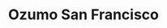 ---
layout: place
title: "Ozumo San Francisco"
permalink: /california/san-francisco/ozumo-san-francisco.html
stateAbbr: CA
stateName: California
cityName: San Francisco
place_id: ChIJJRHaqGWAhYARpXxUOdyMox0
photos:
  - name: >-
      places/ChIJJRHaqGWAhYARpXxUOdyMox0/photos/AeeoHcK6VHk-f9OOtA_4BJMFuzyBHnrQteHN98AcBKNDPag7DTibeOjpeTwiAmwqsReF4M_WDeMQo5QQ-6SpSGIwLqiECk-UEtSmQ12TBn2GTGUyeSlsJneGEbDH3ojq23ph76jzmZTeHOwqf2o-ardIf5qodG6xnpPXo2DGNZMiyFj5rZUf7uvOaGIHZLqv2lK8DXYKtYB91PE0balMYj6hqG9eUgLjIXBVRv6FyhFKfgFXIVmkZ38y998pKdbHVM2mGwQSx5sNK2GUCBLEgevOF0D-i7LrqHRtyAr2ffzy556r5A
    widthPx: 4800
    heightPx: 3193
    authorAttributions:
      - displayName: Ozumo San Francisco
        uri: https://maps.google.com/maps/contrib/117159715078503798328
        photoUri: >-
          https://lh3.googleusercontent.com/a-/ALV-UjVh5syIHAg3Q6ebGGMhUtExPWly2P_dtHPCyF6liNX33D1b660=s100-p-k-no-mo
    flagContentUri: >-
      https://www.google.com/local/imagery/report/?cb_client=maps_api_places.places_api&image_key=!1e10!2sAF1QipNp4xmceoZlJmcjK5w3j4Uj-PMf2eLtQPiaQQdE&hl=en-US
    googleMapsUri: >-
      https://www.google.com/maps/place//data=!3m4!1e2!3m2!1sAF1QipNp4xmceoZlJmcjK5w3j4Uj-PMf2eLtQPiaQQdE!2e10!4m2!3m1!1s0x80858065a8da1125:0x1da38cdc39547ca5
  - name: >-
      places/ChIJJRHaqGWAhYARpXxUOdyMox0/photos/AeeoHcJ1hCja3XBSebl4OAw-3xL07J3-ufXZsGq_prrfQNQZlK5UE35XqfkT_FNDWyQCLoTGrIqAM0I3A7tv6d2ubWUAwE6GkmHJzA4ZwF4Z-k8s_-M33UAYQdU8pOcRKKvYLSEi-3TTPjPiWrZxVSH60TRbWbpJtQl1XkinKImxJzFB402a1Bk74V_hEVTwRzqmjpDhJJH2tK3VKcadBe9N_0XqVOGStaE7e5DT5ua8NXKmp74mVBXbGxQokHV92WwqnhhN6Fkhf2iNIRysv_a4Axr6Gp__hwDrw40wXoWI_IfF7Q
    widthPx: 2000
    heightPx: 1333
    authorAttributions:
      - displayName: Ozumo San Francisco
        uri: https://maps.google.com/maps/contrib/117159715078503798328
        photoUri: >-
          https://lh3.googleusercontent.com/a-/ALV-UjVh5syIHAg3Q6ebGGMhUtExPWly2P_dtHPCyF6liNX33D1b660=s100-p-k-no-mo
    flagContentUri: >-
      https://www.google.com/local/imagery/report/?cb_client=maps_api_places.places_api&image_key=!1e10!2sAF1QipN-LOJpDT9r2oDWeBgAo18f6Y0E-hjToDC-mBrm&hl=en-US
    googleMapsUri: >-
      https://www.google.com/maps/place//data=!3m4!1e2!3m2!1sAF1QipN-LOJpDT9r2oDWeBgAo18f6Y0E-hjToDC-mBrm!2e10!4m2!3m1!1s0x80858065a8da1125:0x1da38cdc39547ca5
  - name: >-
      places/ChIJJRHaqGWAhYARpXxUOdyMox0/photos/AeeoHcKxq9WnMezCWvo8uhGPff6jwF1w3TuHwwPNmVEH0jO4RaUh3Uj0U-D5FFMztzPaEZhzyJhJ2kP1EBRRvJHpj-jBVfHzs1rx7vf1cL2psGNRhEyTndteIFLMlKwoKOmwaCrVhKh7FMxoaH1DICJRq6zqFVmOVc2G6EQT636RaPzI6kgVIjAoSBuouWdt6PdLsZel1AgUL8rg6vunSdBGFOuz1qgNsfhT6rJ-d1jcy2bciLeQlowzlJvLScdsdx1RCxDXffZpLs27v50b5dE2QxJ7EVBR2nr4vV9YGrPZPdtGAwuZ8DSL97me01kXNKOrNnADt8PBNPthRJI7PiDQK1vDkPYP2sQBFebXEqdSWEFMbq617rJC56q5_Hd2SMWjd2_ah4jcyP7hZMHt1XIIbJQBcUXFu_HGGY4OclX_zu94iw
    widthPx: 4800
    heightPx: 3600
    authorAttributions:
      - displayName: Jean-Francois Roy
        uri: https://maps.google.com/maps/contrib/108577278386687646365
        photoUri: >-
          https://lh3.googleusercontent.com/a/ACg8ocIOhc9dkOTTpSBm6kyvDJCxUcORiqZs2m6kqTyloDIsEcEAnQ=s100-p-k-no-mo
    flagContentUri: >-
      https://www.google.com/local/imagery/report/?cb_client=maps_api_places.places_api&image_key=!1e10!2sCIHM0ogKEICAgMCwz8SjOg&hl=en-US
    googleMapsUri: >-
      https://www.google.com/maps/place//data=!3m4!1e2!3m2!1sCIHM0ogKEICAgMCwz8SjOg!2e10!4m2!3m1!1s0x80858065a8da1125:0x1da38cdc39547ca5
  - name: >-
      places/ChIJJRHaqGWAhYARpXxUOdyMox0/photos/AeeoHcK4sJpur7CBN0Yu7SAFwcFDwJ1SrB4B16noLDRs16ApLr0rv028e8iiHaZp-GLqTx6bz040t6GOXOgeLISVA2bYo1M3g5qVVSc2yCqyro58IK0wD9apVyOCiEga17fuOkyYktcPNSxd2WCawq7MeBynRgfq1LKjJuZOm5TEFvHB2qa3ctjU-Ks-w3CxvAJm82jmbGxNGrkhs09AQ3LY1GEjj7JRuvbdCUd9uaFkVDgQTq0JbA824rtnxCfDb_qPeC4LWguxXxPM8SM721TLyeQ6cRRCjk7RdidQ9rKPM1riTK4ZO9f_0ySCNkbtT5CNvOa0vuuwrnsoXUBdE3F7zOjD_jgmGd2MVBGdm6FPNUcQ28vWObipUsKSDEWPOEe7w0fARzELCEbh4H0a77HLN4jgnODOFDuxamjKP1liJVCTVSkx
    widthPx: 4800
    heightPx: 3600
    authorAttributions:
      - displayName: Michael Dale
        uri: https://maps.google.com/maps/contrib/107121890912936051172
        photoUri: >-
          https://lh3.googleusercontent.com/a/ACg8ocJDuWyNAhte9cRgfZNm3FEyaLdKRJOJ16LDMqoqVkUTRlyuuw=s100-p-k-no-mo
    flagContentUri: >-
      https://www.google.com/local/imagery/report/?cb_client=maps_api_places.places_api&image_key=!1e10!2sCIHM0ogKEICAgIDL8J6tlQE&hl=en-US
    googleMapsUri: >-
      https://www.google.com/maps/place//data=!3m4!1e2!3m2!1sCIHM0ogKEICAgIDL8J6tlQE!2e10!4m2!3m1!1s0x80858065a8da1125:0x1da38cdc39547ca5
  - name: >-
      places/ChIJJRHaqGWAhYARpXxUOdyMox0/photos/AeeoHcJnupt1cLcGveT6mTR6L919oqHWxUMu_0as7JXo11LTpgL84HVLLzZuCaiJKxnDziyGdB1gNesy6qJ2ccfOpwn6SaIKxlqtZqbYgSr-7LhU5S48QBdenSxoTEMxH5Aqrno_ar0ZALXn1eJjd4BvQWpKubG7_svBWoK6MmHPdh4bt_xQjnEnkk822UwLhOX6ahL_vHdjQjtpbp4tBtO5ymq_-aH6KeJiwzmWgeaotqNY-fDj3FrHkfr2zfa4q0RyDrfk_Fik4PAkrsIt6gAEZDS-O7kVqjVfcNl0Axl7b8P6TAYurPr-_D7he0ltrAxc9hLEbyW4X1wGUSMT6e4x3-OLMJAelc5PNRdMF9TjvHCcsqcpigRpDCB01EDGu66rMQo-tL-w_SMWl9O-o9IqU4pbcJ3YZWO4la22sgRAofKIgX5YRJ3h0rteKxPP6_JN
    widthPx: 4032
    heightPx: 2268
    authorAttributions:
      - displayName: Gary Hurtz
        uri: https://maps.google.com/maps/contrib/116846399820833289765
        photoUri: >-
          https://lh3.googleusercontent.com/a-/ALV-UjXSCWFXtrZ4NApLD6ENbtXUmZygnSSmFsWMpp96_1H3FshCs58q=s100-p-k-no-mo
    flagContentUri: >-
      https://www.google.com/local/imagery/report/?cb_client=maps_api_places.places_api&image_key=!1e10!2sCIABIhADycKz6hLSOmf5zWUAA-00&hl=en-US
    googleMapsUri: >-
      https://www.google.com/maps/place//data=!3m4!1e2!3m2!1sCIABIhADycKz6hLSOmf5zWUAA-00!2e10!4m2!3m1!1s0x80858065a8da1125:0x1da38cdc39547ca5
  - name: >-
      places/ChIJJRHaqGWAhYARpXxUOdyMox0/photos/AeeoHcIgQfFHD0J-pdzezt5TiBA9zmO32yIX1HofpW7dxmGotkcEfBOrb-EXz6X8OZHoi4v58qaF_Q-ZyC7MQVkIyAl6Y_ozPzRtCzJ80FzUKQCP1NPRl2vNwsK7kmQBlj0WCiYuuO5QxbBH9OW-yW-uqGF4dkE4tyJrDkjzaYkHRhaKECu_uWyUfAOxV7lq1uva5A8Lab55Toq9VpqWzVHMXCFrVh6DBX6vcQD7pOtGDnOVIsIeBgnKNatcGWJOJjzBokKSMDT2jxW4G-EmT0RKRfAizUbWE_jo_lhKpiyUUyqDWZh-P6r5o3yDjFFd2t7DQU-5a5klrcjPtFF_8uFAb6ssueH0TCYVvn2D8WiYrOCWKGKzrItWPT-V3xsbWyZX824X5ffGgJNlgL5J0tOAC5iKzgG72b6ym4hB3D9VdTmv8Ic
    widthPx: 3024
    heightPx: 3668
    authorAttributions:
      - displayName: Vanessa De Leon
        uri: https://maps.google.com/maps/contrib/111887296633503060034
        photoUri: >-
          https://lh3.googleusercontent.com/a-/ALV-UjWrAQQ6I3lUAODexf1VNS3N60L9VjEr0tlR0585cziwhZZjP2B89A=s100-p-k-no-mo
    flagContentUri: >-
      https://www.google.com/local/imagery/report/?cb_client=maps_api_places.places_api&image_key=!1e10!2sCIHM0ogKEICAgIC_vPTUwgE&hl=en-US
    googleMapsUri: >-
      https://www.google.com/maps/place//data=!3m4!1e2!3m2!1sCIHM0ogKEICAgIC_vPTUwgE!2e10!4m2!3m1!1s0x80858065a8da1125:0x1da38cdc39547ca5
  - name: >-
      places/ChIJJRHaqGWAhYARpXxUOdyMox0/photos/AeeoHcI13oS1WoCcLBJZw6RwW2ffV9qwEBHwfrE79tAsUAxtekJj9J2_AUObi8OVVsN7rPbfp1UnUh5h1xGc9o78Th43AMzI6XIJXMsMBJ0h2548A2RCM4RDhSOBis174rMVeFiRyys1UNoqMV-T2YlkgJZNCttsnbYubDu9g_Bv15SePjl8BiC3dJKo6yF7ahwAuHs25ycdzSCNWpN0mZ7K12kkiVTXiVsIgLFmNFK5IN5nwL2j5dVWX1Wvwu63zX2PK4j8FksvWFODCGfq8cWzOjaVWxyYkyERlAOR0RRHIf1EJSBCJEmTKXc8hF2QtdMS0RnVBf9GbQMLOqNU8aFAFRmIX3dummGOhL0dtHRXf1qbYgD795bNKFqhov6IuG9t36MoZCslACk-V3VRpNyPu_iR96D4VNhAFhIH6MwEEFKTgw
    widthPx: 3024
    heightPx: 4032
    authorAttributions:
      - displayName: Vanessa De Leon
        uri: https://maps.google.com/maps/contrib/111887296633503060034
        photoUri: >-
          https://lh3.googleusercontent.com/a-/ALV-UjWrAQQ6I3lUAODexf1VNS3N60L9VjEr0tlR0585cziwhZZjP2B89A=s100-p-k-no-mo
    flagContentUri: >-
      https://www.google.com/local/imagery/report/?cb_client=maps_api_places.places_api&image_key=!1e10!2sCIHM0ogKEICAgIC_vPTMTA&hl=en-US
    googleMapsUri: >-
      https://www.google.com/maps/place//data=!3m4!1e2!3m2!1sCIHM0ogKEICAgIC_vPTMTA!2e10!4m2!3m1!1s0x80858065a8da1125:0x1da38cdc39547ca5
  - name: >-
      places/ChIJJRHaqGWAhYARpXxUOdyMox0/photos/AeeoHcL9sy9AJ3bRPSPptoG74BoX1iCOhP8PMVlSTZ3zFtoW9H8a2MmPF1qdb4S2RH7WpPdH7YsX6ZXka0GJKrOUa9LqduNhY7pRC0EbK6AOsRyOLZkHraTHtgUXyq362nEPSSpJ31NCPy7doCZm0hhpvu4jGWjOpdquPhRo7gLTMK_GGC5b4VxMjI1Blzkt85WREQjY6I1z-IRAmOYQrSSSEv7YNcWN4mMn1ImeQh4iUCtm51YD9WtIRUHLdF6MGdOxTwNoaxA2h8vzGz9PQ6igJcw6C51KvIdwS8sAUgzwUCB78p9wU7a8VHgQldz6jLP_AhbLo5wKLmBt8EAW1ybCEXhvnVLbXgTxR4zfVgHPXgyig9OO04XTJ8s_grFyq1j2ztRtjLLVv1rvvMU_HBnHhJKejIceeSES5Nw_MabPgnnliQ
    widthPx: 4800
    heightPx: 3600
    authorAttributions:
      - displayName: Simon Jones
        uri: https://maps.google.com/maps/contrib/102413468038010655311
        photoUri: >-
          https://lh3.googleusercontent.com/a-/ALV-UjUvNZQW5mDfszVpbf8jjwEeYzhCZ_-xTGrI3Xk0bxKA_gInEF9JXQ=s100-p-k-no-mo
    flagContentUri: >-
      https://www.google.com/local/imagery/report/?cb_client=maps_api_places.places_api&image_key=!1e10!2sCIHM0ogKEICAgIDD-ZH-OA&hl=en-US
    googleMapsUri: >-
      https://www.google.com/maps/place//data=!3m4!1e2!3m2!1sCIHM0ogKEICAgIDD-ZH-OA!2e10!4m2!3m1!1s0x80858065a8da1125:0x1da38cdc39547ca5
  - name: >-
      places/ChIJJRHaqGWAhYARpXxUOdyMox0/photos/AeeoHcKlVEQTIegeTwgv2EBMA-pZENA3prnOxQgyZZhth_CMHDbxbETip7KvXNAfSxqEdecwnJoYerIYfaFGm8uCONINi04f0aF3bNMPyMrikmg_b_Whj7eGK42AkcTZTHByP9Sr2duYLnLwjTWal22WppPCeT5gafQHpXR7YGgZtx-HprYnIT9PaEoGnl3OQIFh3DSdBTngBA9G6eBNL_JvISnraEniN4ntpfd_iOeH6HRw-FEm8_c-eSLh17tvZJnAVjCwnlyOp3JHp5bkRCt0YG2b-t-efR537gVTC47RasN-0g
    widthPx: 4800
    heightPx: 3200
    authorAttributions:
      - displayName: Ozumo San Francisco
        uri: https://maps.google.com/maps/contrib/117159715078503798328
        photoUri: >-
          https://lh3.googleusercontent.com/a-/ALV-UjVh5syIHAg3Q6ebGGMhUtExPWly2P_dtHPCyF6liNX33D1b660=s100-p-k-no-mo
    flagContentUri: >-
      https://www.google.com/local/imagery/report/?cb_client=maps_api_places.places_api&image_key=!1e10!2sAF1QipOXW4Aihyk-byPywjYdMdbUvTp1Aq61rJiQu5Sz&hl=en-US
    googleMapsUri: >-
      https://www.google.com/maps/place//data=!3m4!1e2!3m2!1sAF1QipOXW4Aihyk-byPywjYdMdbUvTp1Aq61rJiQu5Sz!2e10!4m2!3m1!1s0x80858065a8da1125:0x1da38cdc39547ca5
  - name: >-
      places/ChIJJRHaqGWAhYARpXxUOdyMox0/photos/AeeoHcIyvYMQFylCmD8gisJgRGXXrCT31l8R3ZqkzC6LrIC_qVEJddALRO1CXy9R33xkD02TkTvUJXui59hn4XoO5h5-WsjBKdC61EVaE5Co-CxFLEvecxzN_l8fSwf_TmqGY26aLVXwv_O8U2zBA0tE-zat_FBmrigVGS_1lodMIkSoFlr6xp2X5x4C4LfaghrAptYdBIGv5g-DHGWaeeOj-Y-edjqFMiXtOhEn_ZcJ-SkRTCW_g1tTmx_onJvBli4CrkOp2I-POAheMWb6k4hJQkd8fV7xcBFf8kjz9KUBmU3WNQ
    widthPx: 2000
    heightPx: 1333
    authorAttributions:
      - displayName: Ozumo San Francisco
        uri: https://maps.google.com/maps/contrib/117159715078503798328
        photoUri: >-
          https://lh3.googleusercontent.com/a-/ALV-UjVh5syIHAg3Q6ebGGMhUtExPWly2P_dtHPCyF6liNX33D1b660=s100-p-k-no-mo
    flagContentUri: >-
      https://www.google.com/local/imagery/report/?cb_client=maps_api_places.places_api&image_key=!1e10!2sAF1QipNUO2aU9yoRSiWqXQROrtD4zEjQedajOmMbPUvl&hl=en-US
    googleMapsUri: >-
      https://www.google.com/maps/place//data=!3m4!1e2!3m2!1sAF1QipNUO2aU9yoRSiWqXQROrtD4zEjQedajOmMbPUvl!2e10!4m2!3m1!1s0x80858065a8da1125:0x1da38cdc39547ca5
address: 161 Steuart St, San Francisco, CA 94105, USA
street: 161 Steuart St
city: San Francisco
state: CA
zip: '94105'
country: USA
neighborhood: Embarcadero
latitude: '37.792644'
longitude: '-122.392218'
accessibility_options:
  wheelchairAccessibleEntrance: true
  wheelchairAccessibleRestroom: true
  wheelchairAccessibleSeating: true
business_status: OPERATIONAL
name: Ozumo San Francisco
google_maps_links:
  directionsUri: >-
    https://www.google.com/maps/dir//''/data=!4m7!4m6!1m1!4e2!1m2!1m1!1s0x80858065a8da1125:0x1da38cdc39547ca5!3e0
  placeUri: https://maps.google.com/?cid=2135705525786279077
  writeAReviewUri: >-
    https://www.google.com/maps/place//data=!4m3!3m2!1s0x80858065a8da1125:0x1da38cdc39547ca5!12e1
  reviewsUri: >-
    https://www.google.com/maps/place//data=!4m4!3m3!1s0x80858065a8da1125:0x1da38cdc39547ca5!9m1!1b1
  photosUri: >-
    https://www.google.com/maps/place//data=!4m3!3m2!1s0x80858065a8da1125:0x1da38cdc39547ca5!10e5
primary_type: Japanese Restaurant
opening_hours:
  regular: null
  current: null
secondary_opening_hours:
  regular:
    weekdayDescriptions: null
    type: null
  current:
    weekdayDescriptions: null
    type: null
phone: (415) 882-1333
price_level: PRICE_LEVEL_EXPENSIVE
price_range: $100 &ndash; & up
rating: '4.4'
rating_count: 1545
website: https://www.ozumosanfrancisco.com/
description: >-
  Creative sushi, robata grilled items & an extensive sake menu in a
  contemporary space.
reviews:
  - name: >-
      places/ChIJJRHaqGWAhYARpXxUOdyMox0/reviews/ChZDSUhNMG9nS0VJQ0FnSUNfdkxTUWFREAE
    relativePublishTimeDescription: 2 months ago
    rating: 5
    text:
      text: >-
        I sat at Ozumo for a solo lunch date and what an amazing experience.
        Everyone was super friendly and professional. Luke, my server was the
        best! He helped me pick out some items off the menu and all of his
        suggestions were DELICIOUS! The fish is so fresh. The wagyu nigiri is to
        die for! The Giddy Geisha?… give me 14 more please!! lol The
        host(unfortunately I can’t remember her name)  even stopped by to check
        in on me and make sure I was doing ok. Just a great experience overall.
        Would definitely recommend this place and will definitely be stopping by
        whenever I’m in town.
      languageCode: en
    originalText:
      text: >-
        I sat at Ozumo for a solo lunch date and what an amazing experience.
        Everyone was super friendly and professional. Luke, my server was the
        best! He helped me pick out some items off the menu and all of his
        suggestions were DELICIOUS! The fish is so fresh. The wagyu nigiri is to
        die for! The Giddy Geisha?… give me 14 more please!! lol The
        host(unfortunately I can’t remember her name)  even stopped by to check
        in on me and make sure I was doing ok. Just a great experience overall.
        Would definitely recommend this place and will definitely be stopping by
        whenever I’m in town.
      languageCode: en
    authorAttribution:
      displayName: Vanessa De Leon
      uri: https://www.google.com/maps/contrib/111887296633503060034/reviews
      photoUri: >-
        https://lh3.googleusercontent.com/a-/ALV-UjWrAQQ6I3lUAODexf1VNS3N60L9VjEr0tlR0585cziwhZZjP2B89A=s128-c0x00000000-cc-rp-mo-ba3
    publishTime: '2025-01-14T01:23:39.227273Z'
    flagContentUri: >-
      https://www.google.com/local/review/rap/report?postId=ChZDSUhNMG9nS0VJQ0FnSUNfdkxTUWFREAE&d=17924085&t=1
    googleMapsUri: >-
      https://www.google.com/maps/reviews/data=!4m6!14m5!1m4!2m3!1sChZDSUhNMG9nS0VJQ0FnSUNfdkxTUWFREAE!2m1!1s0x80858065a8da1125:0x1da38cdc39547ca5
  - name: >-
      places/ChIJJRHaqGWAhYARpXxUOdyMox0/reviews/ChdDSUhNMG9nS0VJQ0FnSUNudk9PeWhBRRAB
    relativePublishTimeDescription: 6 months ago
    rating: 4
    text:
      text: >-
        Despite not having a reservation, we were able to walk in and find a
        table. It was our first visit, and we were warmly greeted and seated in
        the main dining room. The waitress promptly arrived with menus and
        offered us drinks.


        The food was excellent, with the exception of the tuna tartare, which
        lacked a strong tuna flavor and was overwhelmed by other ingredients. I
        particularly enjoyed the Ozumo Unagi and Shrimp Tempura rolls. The
        atmosphere was pleasant, and everything appeared clean and tidy.


        Overall, we had a positive experience. While the nigiri and sashimi
        offerings seemed a bit overpriced compared to some other restaurants,
        they were still delicious. I would definitely return for the rolls.
      languageCode: en
    originalText:
      text: >-
        Despite not having a reservation, we were able to walk in and find a
        table. It was our first visit, and we were warmly greeted and seated in
        the main dining room. The waitress promptly arrived with menus and
        offered us drinks.


        The food was excellent, with the exception of the tuna tartare, which
        lacked a strong tuna flavor and was overwhelmed by other ingredients. I
        particularly enjoyed the Ozumo Unagi and Shrimp Tempura rolls. The
        atmosphere was pleasant, and everything appeared clean and tidy.


        Overall, we had a positive experience. While the nigiri and sashimi
        offerings seemed a bit overpriced compared to some other restaurants,
        they were still delicious. I would definitely return for the rolls.
      languageCode: en
    authorAttribution:
      displayName: Sayana
      uri: https://www.google.com/maps/contrib/104417721466509391942/reviews
      photoUri: >-
        https://lh3.googleusercontent.com/a/ACg8ocKHts-VO9JOmetFcbfANWasnCA9CF1mhw-jF9XKa8OuIGDl9g=s128-c0x00000000-cc-rp-mo-ba5
    publishTime: '2024-09-23T23:54:25.781306Z'
    flagContentUri: >-
      https://www.google.com/local/review/rap/report?postId=ChdDSUhNMG9nS0VJQ0FnSUNudk9PeWhBRRAB&d=17924085&t=1
    googleMapsUri: >-
      https://www.google.com/maps/reviews/data=!4m6!14m5!1m4!2m3!1sChdDSUhNMG9nS0VJQ0FnSUNudk9PeWhBRRAB!2m1!1s0x80858065a8da1125:0x1da38cdc39547ca5
  - name: >-
      places/ChIJJRHaqGWAhYARpXxUOdyMox0/reviews/ChdDSUhNMG9nS0VJQ0FnSUNub282NjBBRRAB
    relativePublishTimeDescription: 6 months ago
    rating: 5
    text:
      text: >-
        Great experience overall besides the $10 water! Bring your own water or
        ask specifically for tap water (i thought “still water” was free)


        Fish was creamy and fresh, and I especially liked the otoro and gindara
        (miso black cod). Food was served decently fast and well-timed.
      languageCode: en
    originalText:
      text: >-
        Great experience overall besides the $10 water! Bring your own water or
        ask specifically for tap water (i thought “still water” was free)


        Fish was creamy and fresh, and I especially liked the otoro and gindara
        (miso black cod). Food was served decently fast and well-timed.
      languageCode: en
    authorAttribution:
      displayName: Bryan Huang
      uri: https://www.google.com/maps/contrib/106438034711522342626/reviews
      photoUri: >-
        https://lh3.googleusercontent.com/a-/ALV-UjUSyWOn8QG6xZASQUT7eTd__MIVmdCdVrd6i35dS1kg7y5_ifj3=s128-c0x00000000-cc-rp-mo-ba2
    publishTime: '2024-09-24T08:01:56.119035Z'
    flagContentUri: >-
      https://www.google.com/local/review/rap/report?postId=ChdDSUhNMG9nS0VJQ0FnSUNub282NjBBRRAB&d=17924085&t=1
    googleMapsUri: >-
      https://www.google.com/maps/reviews/data=!4m6!14m5!1m4!2m3!1sChdDSUhNMG9nS0VJQ0FnSUNub282NjBBRRAB!2m1!1s0x80858065a8da1125:0x1da38cdc39547ca5
  - name: >-
      places/ChIJJRHaqGWAhYARpXxUOdyMox0/reviews/ChZDSUhNMG9nS0VJQ0FnTURnazhYT2FBEAE
    relativePublishTimeDescription: a month ago
    rating: 4
    text:
      text: 4 menu no drinks including tips coast us  $120. Wagyu roll was amazing.
      languageCode: en
    originalText:
      text: 4 menu no drinks including tips coast us  $120. Wagyu roll was amazing.
      languageCode: en
    authorAttribution:
      displayName: AliceChoices
      uri: https://www.google.com/maps/contrib/108935916465534176925/reviews
      photoUri: >-
        https://lh3.googleusercontent.com/a-/ALV-UjWjtcBxXvnqLha1WH1PBP5fYtuo9m4lKfBBcFYBv5eJGeOE7GtuyA=s128-c0x00000000-cc-rp-mo-ba3
    publishTime: '2025-02-27T05:55:14.885936Z'
    flagContentUri: >-
      https://www.google.com/local/review/rap/report?postId=ChZDSUhNMG9nS0VJQ0FnTURnazhYT2FBEAE&d=17924085&t=1
    googleMapsUri: >-
      https://www.google.com/maps/reviews/data=!4m6!14m5!1m4!2m3!1sChZDSUhNMG9nS0VJQ0FnTURnazhYT2FBEAE!2m1!1s0x80858065a8da1125:0x1da38cdc39547ca5
  - name: >-
      places/ChIJJRHaqGWAhYARpXxUOdyMox0/reviews/ChdDSUhNMG9nS0VJQ0FnSUM3OWVYYTJRRRAB
    relativePublishTimeDescription: 7 months ago
    rating: 5
    text:
      text: >-
        I recently dined at a Ozumo. The sushi was outstanding, with each piece
        prepared with precision and care. The gyoza were perfectly crisp and
        flavorful, serving as an excellent appetizer to the meal. I was also
        impressed with their old-fashioned drink, which was expertly crafted and
        paired surprisingly well with the sushi.


        A special mention goes to George, the sushi chef, who made the
        experience even more memorable. His skill and attention to detail were
        evident in every bite, and his friendly demeanor added a personal touch
        to the evening.


        Overall, this restaurant is a must-visit for anyone who appreciates
        high-quality sushi and a well-made cocktail. I'll definitely be
        returning soon!
      languageCode: en
    originalText:
      text: >-
        I recently dined at a Ozumo. The sushi was outstanding, with each piece
        prepared with precision and care. The gyoza were perfectly crisp and
        flavorful, serving as an excellent appetizer to the meal. I was also
        impressed with their old-fashioned drink, which was expertly crafted and
        paired surprisingly well with the sushi.


        A special mention goes to George, the sushi chef, who made the
        experience even more memorable. His skill and attention to detail were
        evident in every bite, and his friendly demeanor added a personal touch
        to the evening.


        Overall, this restaurant is a must-visit for anyone who appreciates
        high-quality sushi and a well-made cocktail. I'll definitely be
        returning soon!
      languageCode: en
    authorAttribution:
      displayName: Nai Ivy
      uri: https://www.google.com/maps/contrib/101749062187731401435/reviews
      photoUri: >-
        https://lh3.googleusercontent.com/a-/ALV-UjWY_Z8oAjgYlaB9C3uFijbU3QerbNWfOpZGU2O8U57_owbFJsly=s128-c0x00000000-cc-rp-mo-ba4
    publishTime: '2024-08-17T20:27:37.720825Z'
    flagContentUri: >-
      https://www.google.com/local/review/rap/report?postId=ChdDSUhNMG9nS0VJQ0FnSUM3OWVYYTJRRRAB&d=17924085&t=1
    googleMapsUri: >-
      https://www.google.com/maps/reviews/data=!4m6!14m5!1m4!2m3!1sChdDSUhNMG9nS0VJQ0FnSUM3OWVYYTJRRRAB!2m1!1s0x80858065a8da1125:0x1da38cdc39547ca5
parking_options:
  paidStreetParking: true
  paidGarageParking: true
payment_options:
  acceptsCreditCards: true
  acceptsDebitCards: true
  acceptsCashOnly: false
  acceptsNfc: true
allow_dogs: null
curbside_pickup: false
delivery: true
dine_in: true
good_for_children: false
good_for_groups: true
good_for_sports: true
live_music: true
menu_for_children: false
outdoor_seating: true
reservable: true
restroom: true
serves_beer: true
serves_breakfast: false
serves_brunch: null
serves_cocktails: true
serves_coffee: null
serves_dinner: true
serves_dessert: true
serves_lunch: true
serves_vegetarian_food: true
serves_wine: true
takeout: true

---